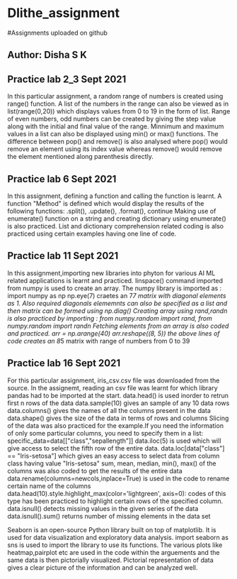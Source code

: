 # Dlithe_assignment
#Assignments uploaded on github
## Author: Disha S K

## Practice lab 2_3 Sept 2021
In this particular assignment, a random range of numbers is created using range() function. A list of the numbers in the range can also be viewed as in list(range(0,20)) which displays values from 0 to 19 in the form of list.
Range of even numbers, odd numbers can be created by giving the step value along with the initial and final value of the range. Minnimum and maximum values in a list can also be displayed using min() or max() functions.
The difference between pop() and remove() is also analysed where pop() would remove an element using its index value whereas remove() would remove the element mentioned along parenthesis directly.


## Practice lab 6 Sept 2021
In this assignment, defining a function and calling the function is learnt.
A function "Method" is defined which would display the results of the following functions: .split(), .update(), .format(), continue
Making use of enumerate() function on a string and creating dictionary using enumerate() is also practiced.
List and dictionary comprehension related coding is also practiced using certain examples having one line of code.


## Practice lab 11 Sept 2021
In this assignment,importing new libraries into phyton for various AI ML related applications is learnt and practiced.
linspace() command imported from numpy is used to create an array. The numpy library is imported as : import numpy as np
np.eye(7) craetes an 7*7 matrix with diagonal elements as 1. Also required diagonals elememnts can also be specified as a list and then matrix can be formed using np.diag()
Creating array using rand,randn is also practiced by importing : from numpy.random import rand, from numpy.random import randn
Fetching elements from an array is also coded and practiced.
arr = np.arange(40)
arr.reshape((8, 5))
the above lines of code creates an 8*5 matrix with range of numbers from 0 to 39


## Practice lab 16 Sept 2021
For this particular assignment, iris_csv.csv file was downloaded from the source. In the assignemt, reading an csv file was learnt for which library pandas had to be imported at the start.
data.head() is used inorder to retrun first n rows of the data
data.sample(10) gives an sample of  any 10 data rows
data.columns() gives the names of all the columns present in the data
data.shape() gives the size of the data in terms of rows and columns
Slicing of the data was also practiced for the example.If you need the information of only some particular columns, you need to specify them in a list:
specific_data=data[["class","sepallength"]]
data.iloc(5) is used which will give access to select the fifth row of the entire data.
data.loc[data["class"] == "Iris-setosa"]  which gives an easy access to select data from column class having value "Iris-setosa"
sum, mean, median, min(), max() of the columns was also coded to get the results of the entire data
data.rename(columns=newcols,inplace=True) is used in the code to rename certain name of the columns
data.head(10).style.highlight_max(color='lightgreen', axis=0): codes of this type has been practiced to highlight certain rows of the specified column.
data.isnull() detects missing values in the given series of the data
data.isnull().sum() returns number of missing elements in the data set

Seaborn is an open-source Python library built on top of matplotlib. It is used for data visualization and exploratory data analysis.
import seaborn as sns is used to import the library to use its functions.
The various plots like heatmap,pairplot etc are used in the code within the arguements and the same data is then pictorially visualized.
Pictorial representation of data gives a clear picture of the information and can be analyzed well.
